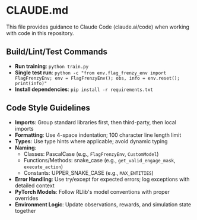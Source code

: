 # CLAUDE.md

This file provides guidance to Claude Code (claude.ai/code) when working with code in this repository.

## Build/Lint/Test Commands
- **Run training**: `python train.py`
- **Single test run**: `python -c "from env.flag_frenzy_env import FlagFrenzyEnv; env = FlagFrenzyEnv(); obs, info = env.reset(); print(info)"`
- **Install dependencies**: `pip install -r requirements.txt`

## Code Style Guidelines
- **Imports**: Group standard libraries first, then third-party, then local imports
- **Formatting**: Use 4-space indentation; 100 character line length limit
- **Types**: Use type hints where applicable; avoid dynamic typing
- **Naming**: 
  - Classes: PascalCase (e.g., `FlagFrenzyEnv`, `CustomModel`)
  - Functions/Methods: snake_case (e.g., `get_valid_engage_mask`, `execute_action`) 
  - Constants: UPPER_SNAKE_CASE (e.g., `MAX_ENTITIES`)
- **Error Handling**: Use try/except for expected errors; log exceptions with detailed context
- **PyTorch Models**: Follow RLlib's model conventions with proper overrides
- **Environment Logic**: Update observations, rewards, and simulation state together